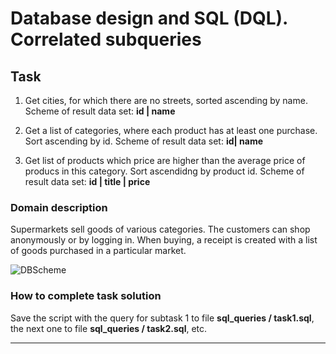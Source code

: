 # Database design and SQL (DQL). Correlated subqueries

## Task  

1. Get cities, for which there are no streets, sorted ascending by name. Scheme of result data set: **id | name**
 
2. Get a list of categories, where each product has at least one purchase. Sort ascending by id. Scheme of result data set: **id| name**
 
3. Get list of products which price are higher than the average price of producs in this category. Sort ascendidng by product id. Scheme of result data set: **id | title | price**





### Domain description   

Supermarkets sell goods of various categories. The customers can shop anonymously or by logging in. When buying, a receipt is created with a list of goods purchased in a particular market. 

![DBScheme](/CorrelatedSubqueries/sql_queries/DBSchema.jpg)

### How to complete task solution

Save the script with the query for subtask 1 to file **sql_queries / task1.sql**, the next one to file **sql_queries / task2.sql**, etc. 
______
